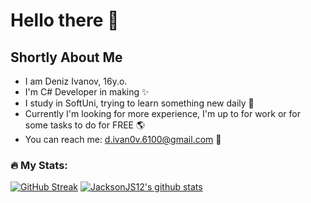 # Hello there 👋
## Shortly About Me 
- I am Deniz Ivanov, 16y.o.
- I'm C# Developer in making ✨
- I study in SoftUni, trying to learn something new daily 🙏
- Currently I'm looking for more experience, 
  I'm up to for work or for some tasks to do for FREE 🌎
- You can reach me: d.ivan0v.6100@gmail.com 📝

### :fire: My Stats:
[![GitHub Streak](http://github-readme-streak-stats.herokuapp.com?user=JacksonJS12&theme=elegant)](https://git.io/streak-stats)
[![JacksonJS12's github stats](https://github-readme-stats.vercel.app/api?username=JacksonJS12&theme=buefy-dark&date_format=M%20j%5B%2C%20Y%5D)](https://github.com/JacksonJS12/github-readme-stats)
